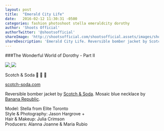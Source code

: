 ```yaml
---
layout: post
title:  "Emerald City Life"
date:   2016-02-12 11:30:31 -0500
categories: fashion photoshoot stella emeraldcity dorothy 
author: 'Shoots Official'
authorTwitter: '@shootsofficial'
shareImage: 'http://shootsofficial.com/shootsofficial.assets/images/shoots-emeraldcity-dorothy-jasonhargrove-scotchandsoda.jpeg'
shareDescription: 'Emerald City Life. Reversible bomber jacket by Scotch & Soda. Mosaic blue necklace by Banana Republic.'
---
```


###The Wonderful World of Dorothy - Part II

<a href="http://shootsofficial.com/fashion/photoshoot/stella/emeraldcity/dorothy/2016/02/12/emerald-city-life.html">
	<img src="http://shootsofficial.com/shootsofficial.assets/images/shoots-emeraldcity-dorothy-jasonhargrove-scotchandsoda.jpeg">
</a> 

<a href="http://shootsofficial.com/fashion/photoshoot/stella/emeraldcity/dorothy/2016/02/12/emerald-city-life.html">
	<img src="http://shootsofficial.com/shootsofficial.assets/images/shoots-emeraldcity-denim-jasonhargrove-scotchandsoda.jpeg">
</a> 

Scotch & Soda 🐉 🙌 💚

[scotch-soda.com](https://scotch-soda.com/ca/en/home)

Reversible bomber jacket by [Scotch & Soda](https://www.scotch-soda.com/ca/en/home). Mosaic blue necklace by [Banana Republic](http://bananarepublic.gap.com).

Model: Stella from Elite Toronto  
Style & Photography: Jason Hargrove +    
Hair & Makeup: Julia Crimson  
Producers: Alanna Joanne & Maria Rubio  
